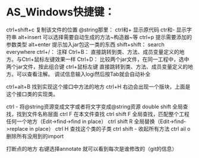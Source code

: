 # AS_Windows快捷键：

ctrl+shift+c     复制该文件的位置
@string那里：    ctrl和+ 显示原代码 ctr和- 显示字符串
alt+insert       可以选择需要自动生成的方法~构造器~等
ctrl+p           提示需要添加的参数类型
alt+enter        提示加入jar包这一类的东西
shift+shift：    search everywhere
ctrl+/：         注释
Ctrl+B：        直接跳转到类、方法、成员变量定义的地方。与Ctrl+鼠标左键效果一样
Ctrl+D：         比较两个jar文件，在同一工程中，选中两个jar文件，按此组合键
ctrl+鼠标左键    直接跳转到类、方法、成员变量定义的地方。可以查看注解。
调试信息输入logi然后按Tab就会自动补全

ctrl+alt+B   找到实现这个接口中方法的地方
ctrl+H       右边会出现一个版块，上面是这个接口类的实现类。

ctrl -          将@string资源变成文字或者将文字变成@string资源
double shift    全局查找，找到文件名称层面
ctrl F          在本文件查找
ctrl shift F    全局查找，匹配整个工程任何一个地方（Edit->find->find in place）
ctrl shift R    全局替换（Edit->find->replace in place）
ctrl H          查找这个类的子类
ctrl shift -   收起所有方法
ctrl ail o   删除所有没用到的import

打断点的地方 右键选择annotate  就可以看到每次是谁修改的（git的信息）